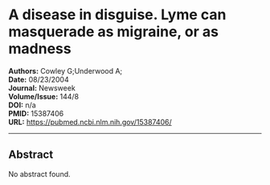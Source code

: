 # A disease in disguise. Lyme can masquerade as migraine, or as madness

**Authors:** Cowley G;Underwood A;  
**Date:** 08/23/2004  
**Journal:** Newsweek  
**Volume/Issue:** 144/8  
**DOI:** n/a  
**PMID:** 15387406  
**URL:** https://pubmed.ncbi.nlm.nih.gov/15387406/

---

## Abstract

No abstract found.
